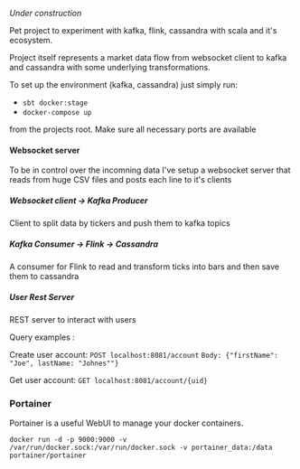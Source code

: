 _Under construction_

Pet project to experiment with kafka, flink, cassandra with scala and it's ecosystem.

Project itself represents a market data flow from websocket client to kafka and cassandra with some underlying transformations.

To set up the environment (kafka, cassandra) just simply run:
- `sbt docker:stage`
- `docker-compose up` 

from the projects root. Make sure all necessary ports are available

#### Websocket server

To be in control over the incomning data I've setup a websocket server that reads from huge CSV files and posts each line to it's clients

##### Websocket client -> Kafka Producer

Client to split data by tickers and push them to kafka topics

##### Kafka Consumer -> Flink -> Cassandra

A consumer for Flink to read and transform ticks into bars and then save them to cassandra

##### User Rest Server

REST server to interact with users

Query examples :

Create user account:
`POST localhost:8081/account`
`Body: {"firstName": "Joe", lastName: "Johnes""}`

Get user account:
`GET localhost:8081/account/{uid}`
 
 ### Portainer
 Portainer is a useful WebUI to manage your docker containers.
 
 `docker run -d -p 9000:9000 -v /var/run/docker.sock:/var/run/docker.sock -v portainer_data:/data portainer/portainer
 `




